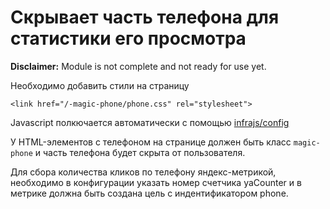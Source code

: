 # Скрывает часть телефона для статистики его просмотра
**Disclaimer:** Module is not complete and not ready for use yet.

Необходимо добавить стили на страницу
```
<link href="/-magic-phone/phone.css" rel="stylesheet">
```

Javascript полкючается автоматически с помощью [infrajs/config](https://github.com/infrajs/config)

У HTML-элементов с телефоном на странице должен быть класс ```magic-phone``` и часть телефона будет скрыта от пользователя.

Для сбора количества кликов по телефону яндекс-метрикой, необходимо в конфигурации указать номер счетчика yaCounter и в метрике должна быть создана цель с индентификатором phone.
